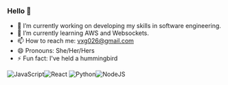### Hello 👋

- 🔭 I’m currently working on developing my skills in software engineering.
- 🌱 I’m currently learning AWS and Websockets.
- 📫 How to reach me: vxg026@gmail.com
- 😄 Pronouns: She/Her/Hers
- ⚡ Fun fact: I've held a hummingbird


![JavaScript](https://img.shields.io/badge/javascript-%23323330.svg?style=for-the-badge&logo=javascript&logoColor=%23F7DF1E)![React](https://img.shields.io/badge/react-%2320232a.svg?style=for-the-badge&logo=react&logoColor=%2361DAFB)	![Python](https://img.shields.io/badge/python-3670A0?style=for-the-badge&logo=python&logoColor=ffdd54)![NodeJS](https://img.shields.io/badge/node.js-6DA55F?style=for-the-badge&logo=node.js&logoColor=white)
